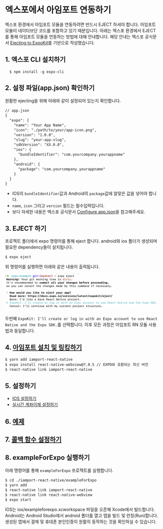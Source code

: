 # 엑스포에서 아임포트 연동하기
엑스포 환경에서 아임포트 모듈을 연동하려면 반드시 EJECT 하셔야 합니다. 아임포트 모듈이 네이티브단 코드를 포함하고 있기 때문입니다. 아래는 엑스포 환경에서 EJECT를 통해 아임포트 모듈을 연동하는 방법에 대해 안내합니다. 해당 안내는 엑스포 공식문서 [Ejecting to ExpoKit](https://docs.expo.io/versions/latest/expokit/eject/)를 기반으로 작성했습니다.

## 1. 엑스포 CLI 설치하기
```
  $ npm install -g expo-cli
```

## 2. 설정 파일(app.json) 확인하기

원활한 ejecting을 위해 아래와 같이 설정되어 있는지 확인합니다.

```
// app.json
{
  "expo": {
    "name": "Your App Name",
    "icon": "./path/to/your/app-icon.png",
    "version": "1.0.0",
    "slug": "your-app-slug",
    "sdkVersion": "XX.0.0",
    "ios": {
      "bundleIdentifier": "com.yourcompany.yourappname"
    },
    "android": {
      "package": "com.yourcompany.yourappname"
    }
  }
}
```

- IOS의 `bundleIdentifier`값과 Android의 `package`값에 알맞은 값을 넣어야 합니다.
- `name`, `icon` 그리고 `version` 필드는 필수입력입니다.
- 보다 자세한 내용은 엑스포 공식문서 [Configure app.json](https://docs.expo.io/versions/latest/distribution/building-standalone-apps/#2-configure-appjson)을 참고해주세요.

## 3. EJECT 하기

프로젝트 폴더에서 expo 명령어를 통해 eject 합니다. android와 ios 폴더가 생성되며 필요한 dependency들이 설치됩니다.

```
$ expo eject
```

위 명령어를 실행하면 아래와 같은 내용이 출력됩니다.

![](../src/img/expo-eject.png)

두번째 `ExpoKit: I'll create or log in with an Expo account to use React Native and the Expo SDK.`를 선택합니다. 이후 모든 과정은 아임포트 RN 모듈 사용법과 동일합니다. 

## 4. [아임포트 설치 및 링킹하기](./INSTALL.md)
```
$ yarn add iamport-react-native
$ expo install react-native-webview@7.0.5 // EXPO와 호환되는 최신 버전
$ react-native link iamport-react-native
```

## 5. 설정하기
  - [IOS 설정하기](./SETTING.md)
  - [실시간 계좌이체 설정하기](./TRANS.md)

## 6. [예제](./EXAMPLE.md)

## 7. [콜백 함수 설정하기](./CALLBACK.md)

## 8. exampleForExpo 실행하기

아래 명령어를 통해 `exampleForExpo` 프로젝트를 실행합니다.

```
$ cd ./iamport-react-native/exampleForExpo
$ yarn add
$ react-native link iamport-react-native
$ react-native link react-native-webview
$ expo start
```

IOS는 ios/exampleforexpo.xcworkspace 파일을 오픈해 Xcode에서 빌드합니다. Android는 Android Studio에서 android 폴더를 열고 앱을 빌드 및 런칭(Run)합니다. 생성된 앱에서 결제 및 휴대폰 본인인증이 원활히 동작하는 것을 확인하실 수 있습니다.
